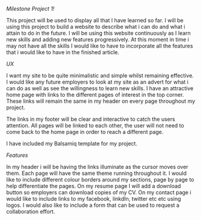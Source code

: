 *Milestone Project 1!*

This project will be used to display all that I have learned so far. I will be using this project to build a website to describe what i can do and what i attain to do in the future. 
I will be using this website continuously as I learn new skills and adding new features progressively. At this moment in time i may not have all the skills
I would like to have to incorporate all the features that i would like to have in the finished article.

*UX*

I want my site to be quite minimalistic and simple whilst remaining effective. 
I would like any future employers to look at my site as an advert for what i can do as well as see the willingness to learn new skills.
I have an attractive home page with links to the different pages of interest in the top corner. 
These links will remain the same in my header on every page throughout my project.

The links in my footer will be clear and interactive to catch the users attention. All pages will be linked to each other,
the user will not need to come back to the home page in order to reach a different page. 

I have included my Balsamiq template for my project.

*Features*

In my header i will be having the links illuminate as the cursor moves over them.
Each page will have the same theme running throughout it. I would like to include different colour borders around my sections, page by page to help differentiate the pages. 
On my resume page I will add a download button so employers can download copies of my CV. 
On my contact page i would like to include links to my facebook, linkdIn, twitter etc etc using logos.
I would also like to include a form that can be used to request a collaboration effort. 

